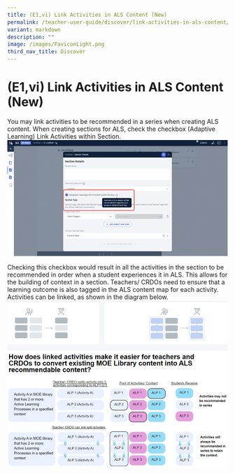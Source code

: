 ```yaml
---
title: (E1,vi) Link Activities in ALS Content (New)
permalink: /teacher-user-guide/discover/link-activities-in-als-content/
variant: markdown
description: ""
image: /images/FaviconLight.png
third_nav_title: Discover
---
```

# (E1,vi) Link Activities in ALS Content (New)

You may link activities to be recommended in a series when creating ALS content. When creating sections for ALS, check the checkbox (Adaptive Learning) Link Activities within Section.
![Link Activities in ALS Content](/images/2Teacher/D_Linkactivities.png)

Checking this checkbox would result in all the activities in the section to be recommended in order when a student experiences it in ALS. This allows for the building of context in a section. Teachers/ CRDOs need to ensure that a learning outcome is also tagged in the ALS content map for each activity. Activities can be linked, as shown in the diagram below.
![Link Activities in ALS Content](/images/2Teacher/D_Linkactivities1.png)
![Link Activities in ALS Content](/images/2Teacher/D_Linkactivities2.png)